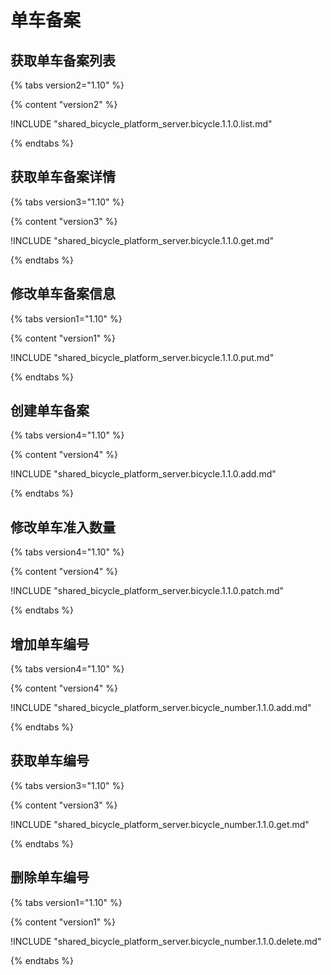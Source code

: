 # 单车备案

## 获取单车备案列表
{% tabs version2="1.10" %}

{% content "version2" %}

!INCLUDE "shared_bicycle_platform_server.bicycle.1.1.0.list.md"

{% endtabs %}


## 获取单车备案详情
{% tabs version3="1.10" %}

{% content "version3" %}

!INCLUDE "shared_bicycle_platform_server.bicycle.1.1.0.get.md"

{% endtabs %}



## 修改单车备案信息
{% tabs version1="1.10" %}

{% content "version1" %}

!INCLUDE "shared_bicycle_platform_server.bicycle.1.1.0.put.md"

{% endtabs %}


## 创建单车备案
{% tabs version4="1.10" %}

{% content "version4" %}

!INCLUDE "shared_bicycle_platform_server.bicycle.1.1.0.add.md"

{% endtabs %}

## 修改单车准入数量
{% tabs version4="1.10" %}

{% content "version4" %}

!INCLUDE "shared_bicycle_platform_server.bicycle.1.1.0.patch.md"

{% endtabs %}


## 增加单车编号
{% tabs version4="1.10" %}

{% content "version4" %}

!INCLUDE "shared_bicycle_platform_server.bicycle_number.1.1.0.add.md"

{% endtabs %}

## 获取单车编号
{% tabs version3="1.10" %}

{% content "version3" %}

!INCLUDE "shared_bicycle_platform_server.bicycle_number.1.1.0.get.md"

{% endtabs %}



## 删除单车编号
{% tabs version1="1.10" %}

{% content "version1" %}

!INCLUDE "shared_bicycle_platform_server.bicycle_number.1.1.0.delete.md"

{% endtabs %}



